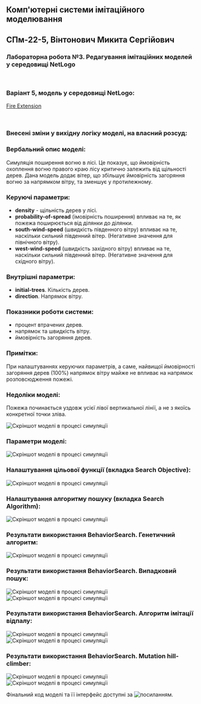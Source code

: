 ## Комп'ютерні системи імітаційного моделювання
## СПм-22-5, **Вінтонович Микита Сергійович**
### Лабораторна робота №**3**. Редагування імітаційних моделей у середовищі NetLogo

<br>

### Варіант 5, модель у середовищі NetLogo:
[Fire Extension](http://www.netlogoweb.org/launch#http://www.netlogoweb.org/assets/modelslib/IABM%20Textbook/chapter%203/Fire%20Extensions/Fire%20Simple%20Extension%202.nlogo)

<br>

### Внесені зміни у вихідну логіку моделі, на власний розсуд:

### Вербальний опис моделі:
Симуляція поширення вогню в лісі. Це показує, що ймовірність охоплення вогню правого краю лісу критично залежить від щільності дерев.
Дана модель додає вітер, що збільшує ймовірність загоряння вогню за напрямком вітру, та зменшує у протилежному.


### Керуючі параметри:
- **density** - щільність дерев у лісі.
- **probability-of-spread** (імовірність поширення) впливає на те, як пожежа поширюється від ділянки до ділянки.
- **south-wind-speed** (швидкість південного вітру) впливає на те, наскільки сильний південний вітер.  (Негативне значення для північного вітру).
- **west-wind-speed** (швидкість західного вітру) впливає на те, наскільки сильний південний вітер. (Негативне значення для східного вітру).

### Внутрішні параметри:
- **initial-trees**. Кількість дерев.
- **direction**. Напрямок вітру.

### Показники роботи системи:
- процент втрачених дерев.
- напрямок та швидкість вітру.
- ймовірність загоряння дерев.

### Примітки:
При налаштуваннях керуючих параметрів, а саме, найвищої ймовірності загоряння дерев (100%) напрямок вітру майже не впливає на напрямок розповсюдження пожежі.

### Недоліки моделі:
Пожежа починається уздовж усієї лівої вертикальної лінії, а не з якоїсь конкретної точки зліва.


![Скріншот моделі в процесі симуляції](example.png)

### Параметри моделі:
![Скріншот моделі в процесі симуляції](Screenshot-1.png)

### Налаштування цільової функції (вкладка Search Objective):
![Скріншот моделі в процесі симуляції](Screenshot-2.png)

### Налаштування алгоритму пошуку (вкладка Search Algorithm):
![Скріншот моделі в процесі симуляції](Screenshot-3.png)

### Результати використання BehaviorSearch. Генетичний алгоритм:
![Скріншот моделі в процесі симуляції](Screenshot-4.png)

### Результати використання BehaviorSearch. Випадковий пошук:
![Скріншот моделі в процесі симуляції](Screenshot-5.png)
![Скріншот моделі в процесі симуляції](Screenshot-6.png)

### Результати використання BehaviorSearch. Алгоритм імітації відпалу:
![Скріншот моделі в процесі симуляції](Screenshot-7.png)
![Скріншот моделі в процесі симуляції](Screenshot-8.png)

### Результати використання BehaviorSearch. Mutation hill-climber:
![Скріншот моделі в процесі симуляції](Screenshot-9.png)
![Скріншот моделі в процесі симуляції](Screenshot-10.png)

Фінальний код моделі та її інтерфейс доступні за ![посиланням](https://github.com/mykavin/CSMS-SPm-22-5_Variant-5/blob/lab-2/V5/Lab-2/Project/Fire%20Simple%20Extension%202.nlogo).

